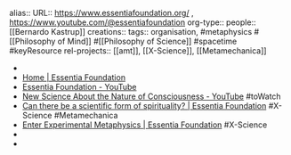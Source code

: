 alias::
URL:: https://www.essentiafoundation.org/ , https://www.youtube.com/@essentiafoundation
org-type::
people:: [[Bernardo Kastrup]]
creations::
tags:: organisation, #metaphysics #[[Philosophy of Mind]] #[[Philosophy of Science]] #spacetime #keyResource
rel-projects:: [[amt]], [[X-Science]], [[Metamechanica]]


-
- [Home | Essentia Foundation](https://www.essentiafoundation.org/)
- [Essentia Foundation - YouTube](https://www.youtube.com/@essentiafoundation)
- [New Science About the Nature of Consciousness - YouTube](https://www.youtube.com/watch?v=Nls4o_mR-sY) #toWatch
- [Can there be a scientific form of spirituality? | Essentia Foundation](https://www.essentiafoundation.org/can-there-be-a-scientific-form-of-spirituality/reading/) #X-Science #Metamechanica
- [Enter Experimental Metaphysics | Essentia Foundation](https://www.essentiafoundation.org/enter-experimental-metaphysics/reading/) #X-Science
-
-
